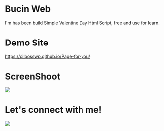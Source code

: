 # Bucin Web
I'm has been build Simple Valentine Day Html Script, free and use for learn.

# Demo Site
<a href="https://cilbosswp.github.io/Page-for-you/">https://cilbosswp.github.io/Page-for-you/</a>

# ScreenShoot
 <img src="https://raw.githubusercontent.com/wafarifki/ValentineDayScript/main/Screenshot.JPG">
 
# Let's connect with me!
<p>
    <a href="https://api.whatsapp.com/send/?phone=6281352052375&text=hallo&app_absent=0" target="_blank"><img src="https://img.shields.io/badge/Whatsapp-@Dinn-green" /></a>
</p>
